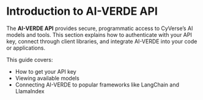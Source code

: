 # Introduction to AI-VERDE API

The **AI-VERDE API** provides secure, programmatic access to CyVerse’s AI models and tools. This section explains how to authenticate with your API key, connect through client libraries, and integrate AI-VERDE into your code or applications.

This guide covers:
- How to get your API key  
- Viewing available models  
- Connecting AI-VERDE to popular frameworks like LangChain and LlamaIndex
